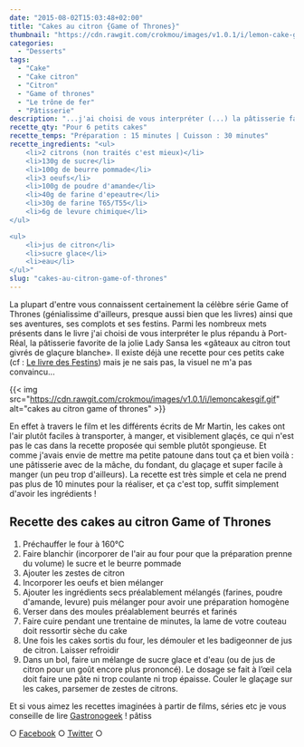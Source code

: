 ```yaml
---
date: "2015-08-02T15:03:48+02:00"
title: "Cakes au citron {Game of Thrones}"
thumbnail: "https://cdn.rawgit.com/crokmou/images/v1.0.1/i/lemon-cake-game-of-thrones-crokmou-blog.jpg"
categories:
  - "Desserts"
tags:
  - "Cake"
  - "Cake citron"
  - "Citron"
  - "Game of thrones"
  - "Le trône de fer"
  - "Pâtisserie"
description: "...j'ai choisi de vous interpréter (...) la pâtisserie favorite de Lady Sansa les «gâteaux au citron tout givrés de glaçure blanche»."
recette_qty: "Pour 6 petits cakes"
recette_temps: "Préparation : 15 minutes | Cuisson : 30 minutes"
recette_ingredients: "<ul>
	<li>2 citrons (non traités c'est mieux)</li>
	<li>130g de sucre</li>
	<li>100g de beurre pommade</li>
	<li>3 oeufs</li>
	<li>100g de poudre d'amande</li>
	<li>40g de farine d'epeautre</li>
	<li>30g de farine T65/T55</li>
	<li>6g de levure chimique</li>
</ul>

<ul>
	<li>jus de citron</li>
	<li>sucre glace</li>
	<li>eau</li>
</ul>"
slug: "cakes-au-citron-game-of-thrones"
---
```


La plupart d'entre vous connaissent certainement la célèbre série Game of Thrones (génialissime d'ailleurs, presque aussi bien que les livres) ainsi que ses aventures, ses complots et ses festins. Parmi les nombreux mets présents dans le livre j'ai choisi de vous interpréter le plus répandu à Port-Réal, la pâtisserie favorite de la jolie Lady Sansa les «gâteaux au citron tout givrés de glaçure blanche». Il existe déjà une recette pour ces petits cake (cf : [Le livre des Festins](http://www.amazon.fr/Games-thrones-festins-recettes-officiel/dp/2364802679)) mais je ne sais pas, la visuel ne m'a pas convaincu...

{{< img src="https://cdn.rawgit.com/crokmou/images/v1.0.1/i/lemoncakesgif.gif" alt="cakes au citron game of thrones" >}}

En effet à travers le film et les différents écrits de Mr Martin, les cakes ont l'air plutôt faciles à transporter, à manger, et visiblement glaçés, ce qui n'est pas le cas dans la recette proposée qui semble plutôt spongieuse. Et comme j'avais envie de mettre ma petite patoune dans tout ça et bien voilà : une pâtisserie avec de la mâche, du fondant, du glaçage et super facile à manger (un peu trop d'ailleurs). La recette est très simple et cela ne prend pas plus de 10 minutes pour la réaliser, et ça c'est top, suffit simplement d'avoir les ingrédients !

## **Recette des cakes au citron Game of Thrones**

1.  Préchauffer le four à 160°C
2.  Faire blanchir (incorporer de l'air au four pour que la préparation prenne du volume) le sucre et le beurre pommade
3.  Ajouter les zestes de citron
4.  Incorporer les oeufs et bien mélanger
5.  Ajouter les ingrédients secs préalablement mélangés (farines, poudre d'amande, levure) puis mélanger pour avoir une préparation homogène
6.  Verser dans des moules préalablement beurrés et farinés
7.  Faire cuire pendant une trentaine de minutes, la lame de votre couteau doit ressortir sèche du cake
8.  Une fois les cakes sortis du four, les démouler et les badigeonner de jus de citron. Laisser refroidir
9.  Dans un bol, faire un mélange de sucre glace et d'eau (ou de jus de citron pour un goût encore plus prononcé). Le dosage se fait à l’œil cela doit faire une pâte ni trop coulante ni trop épaisse. Couler le glaçage sur les cakes, parsemer de zestes de citrons.

Et si vous aimez les recettes imaginées à partir de films, séries etc je vous conseille de lire [Gastronogeek](https://crokmou.com/2015/01/gastronogeek-le-livre-parfait-pour-moi) ! pâtiss

○ [Facebook](https://www.facebook.com/crokmou.blog) ○ [Twitter](https://twitter.com/Crokmou) ○